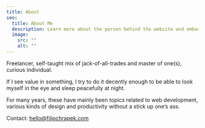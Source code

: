 ```yaml
---
title: About
seo:
  title: About Me
  description: Learn more about the person behind the website and embark on a journey of inspiration and shared experiences.
  image:
    src: ""
    alt: ""
---
```


Freelancer, self-taught mix of jack-of-all-trades and master of one(s), curious individual.

If I see value in something, I try to do it decently enough to be able to look myself in the eye and sleep peacefully at night.

For many years, these have mainly been topics related to web development, various kinds of design and productivity without a stick up one’s ass.

Contact: [hello@filipchrapek.com](mailto:hello@filipchrapek.com)
